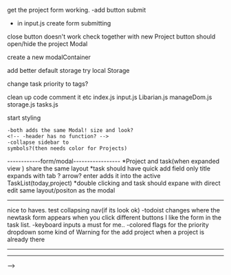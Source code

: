 


get the project form working.
-add button submit
- in input.js create form submitting

close button doesn't work check together 
with  new Project button should open/hide the project Modal 

 create a new modalContainer

 
  add better default storage
  try local Storage

  change task priority to tags?
  
  clean up code comment it etc
    index.js
    input.js
    Libarian.js
    manageDom.js
    storage.js
    tasks.js

  start styling
   
    -both adds the same Modal! size and look?
    <!-- -header has no function? -->
    -collapse sidebar to 
    symbols?(then needs color for Projects)

------------form/modal-----------------
*Project and task(when expanded view ) share the same layout
*task should have quick add field only title
  expands with tab ? arrow?
  enter adds it into the active TaskList(today,project)
  *double clicking and task should expane with direct edit same layout/positon as the modal



 ---------------------------------
  nice to haves.
   test collapsing nav(if its look ok)
-todoist changes where the newtask form appears when you click different buttons I like the form in the task list.
-keyboard inputs a must for me..
-colored flags for the priority dropdown
 some kind of Warning for the add project  when a project is already there
 <!-- -when adding task need to recreate DOm where?
 -display in the sidebar which category is active. -->
------------------------------------------
<!-- do I need have the storage as an Object

object
+ a clear identification of each task
-need to have some kind of Id management 
+easier delete but hated why?
-adding is complicated create Id for keys 

storage array of task objects
+can use index an id or the object itself to identify in array
-deleting a task will need as necessarily to rebuild all the categories=>DOM
+easier for me to handle.
+array methods.
+adding is simple 

what does other people do array:3 object:

I WIll change to array -->
<!-- ----------------------------------
are Projects a propertie vs storage Object
  - do i need a project catergory or can projects be a property of task

    project should be a property of task.
    + simpler to get a storage only one place to store
    + one less module.
    + can have a task in more than one category
    + can reuse the same logic as week/days for creation and display
    + only one loop on startup to create change timecatergory+project
    +easy to create done/Archiv/trash
    
    - when adding/deleting task need to create everthing from new
        as a storage I don't need to create the other project new.
    - when i want the delete a project hard. 
    - share a project todolist hard. (can use the already created category.) -->
-------------------------------------
<!-- should the category/project hold the index or the object.
need testing  are the task in a project array not passed as reference?
it is a reference
create the libarien class/module. 
-------------------------------------- -->
<!-- Register Category.js creation
To I need this  ?
<!-- first load Register loops over the tempStorage and creates the category Register.
Register.create()
every category like project week ,day only has an array of ids.
Stored in a register.js 
use it like Register.getWeek Register.getDay Register.getProjects...

when adding new task can use the same function as Register.create . 
deleting changing needs a different functionality. -->

<!-- when the category is first clicked(maybe on first load it doesn't matte for now)
 it calls the create dom module and create the list from the IdArray in Register. -->
 -->






